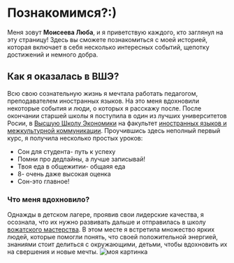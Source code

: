 
# Познакомимся?:)
Меня зовут **Моисеева Люба**, и я приветствую каждого, кто заглянул на эту страницу! Здесь вы сможете познакомиться с моей историей, которая включает в себя несколько интересных событий, щепотку достижений и немного добра. 

## Как я оказалась в ВШЭ?
Всю свою сознательную жизнь я мечтала работать педагогом, преподавателем иностранных языков. На это меня вдохновили некоторые события и люди, о которых я расскажу после. После окончании старшей школы я поступила в один из лучших университетов Росии, в [Высшую Школу Экономики](https://www.hse.ru/) на факультет [иностранных языков и межкультурной коммуникации](https://www.hse.ru/ba/lang/). Проучившись здесь неполный первый курс, я получила несколько простых уроков:
* Сон для студента- путь к успеху
* Помни про дедлайны, а лучше записывай!
* Твоя еда в общежитии- общаяя еда
* 8- очень даже высокая оценка
* Сон-это главное!

### Что меня вдохновило?
Однажды в детском лагере, проявив свои лидерские качества, я осознала, что их нужно развивать дальше и отправилась в школу [вожатского мастерства](http://kdm62.ru/news/2009-02-09-33). В этом месте я встретила множество ярких людей, которые помогли понять, что своей положительной энергией, знаниями стоит делиться с окружающими, детьми, чтобы вдохновить их на свершения и новые мечты. 
![моя картинка](//example.com/моякартинка.png)
